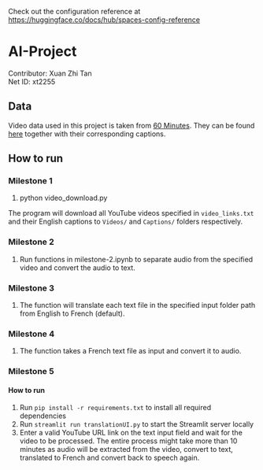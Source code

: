 Check out the configuration reference at https://huggingface.co/docs/hub/spaces-config-reference

# AI-Project

Contributor: Xuan Zhi Tan\
Net ID: xt2255

## Data
Video data used in this project is taken from [60 Minutes](https://www.youtube.com/@60minutes). They can be found [here](https://huggingface.co/datasets/xuanzz/VideoCaptions/tree/main) together with their corresponding captions. 

## How to run

### Milestone 1

1. python video_download.py

The program will download all YouTube videos specified in `video_links.txt` and their English captions to `Videos/` and `Captions/` folders respectively.

### Milestone 2

1. Run functions in milestone-2.ipynb to separate audio from the specified video and convert the audio to text.

### Milestone 3
1. The function will translate each text file in the specified input folder path from English to French (default). 

### Milestone 4
1. The function takes a French text file as input and convert it to audio. 

### Milestone 5
#### How to run
1. Run `pip install -r requirements.txt` to install all required dependencies
2. Run `streamlit run translationUI.py` to start the Streamlit server locally
3. Enter a valid YouTube URL link on the text input field and wait for the video to be processed. The entire process might take more than 10 minutes as audio will be extracted from the video, convert to text, translated to French and convert back to speech again. 